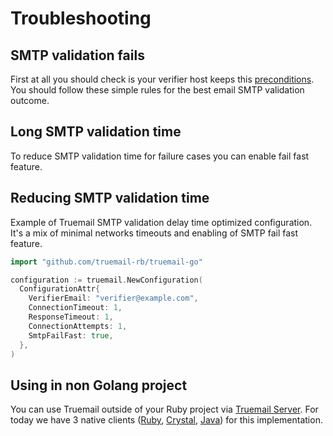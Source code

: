 # Troubleshooting

## SMTP validation fails

First at all you should check is your verifier host keeps this [preconditions](https://truemail-rb.org/truemail-go/#/quick-start?id=verifier-host-preconditions). You should follow these simple rules for the best email SMTP validation outcome.

## Long SMTP validation time

To reduce SMTP validation time for failure cases you can enable fail fast feature.

## Reducing SMTP validation time

Example of Truemail SMTP validation delay time optimized configuration. It's a mix of minimal networks timeouts and enabling of SMTP fail fast feature.

```go
import "github.com/truemail-rb/truemail-go"

configuration := truemail.NewConfiguration(
  ConfigurationAttr{
    VerifierEmail: "verifier@example.com",
    ConnectionTimeout: 1,
    ResponseTimeout: 1,
    ConnectionAttempts: 1,
    SmtpFailFast: true,
  },
)
```

## Using in non Golang project

You can use Truemail outside of your Ruby project via [Truemail Server](https://truemail-rb.org/truemail-rack). For today we have 3 native clients ([Ruby](https://truemail-rb.org/truemail-ruby-client), [Crystal](https://truemail-rb.org/truemail-crystal-client), [Java](https://truemail-rb.org/truemail-java-client)) for this implementation.
